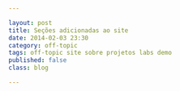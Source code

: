 ```yaml
---

layout: post
title: Seções adicionadas ao site
date: 2014-02-03 23:30
category: off-topic
tags: off-topic site sobre projetos labs demo
published: false
class: blog

---
```


<!--readmore-->